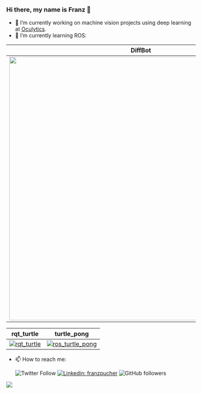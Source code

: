 ### Hi there, my name is Franz 👋

- 🔭 I’m currently working on machine vision projects using deep learning at [Oculytics](https://oculytics.com/).
- 🌱 I’m currently learning ROS:

| DiffBot | Gazebo Simulation | RViz |
|:-------:|:-----------------:|:----:|
|  [<img src="https://raw.githubusercontent.com/fjp/fjp.github.io/master/assets/collections/diffbot/assembly/board-plate/03-board-plate-front-left.jpg" width="700">](https://fjp.at/projects/diffbot/) | [<img src="https://github.com/fjp/diffbot/blob/master/docs/resources/gazebo/diffbot.png" width="700">](https://fjp.at/projects/diffbot/) | [<img src="https://github.com/fjp/diffbot/blob/master/docs/resources/rviz_diffbot_meshes.png?raw=true" width="700">](https://fjp.at/projects/diffbot/) |

| rqt_turtle                          | turtle_pong                          | 
|:-----------------------------------:|:------------------------------------:|
| [![rqt_turtle](https://github.com/fjp/rqt-turtle/blob/master/docs/rqt_turtle-draw-image-multi.gif)](https://github.com/fjp/rqt-turtle)  | [![ros_turtle_pong](https://raw.githubusercontent.com/fjp/ros-turtle-pong/master/docs/turtle_pong.gif)](https://github.com/fjp/ros-turtle-pong) |


- 📫 How to reach me: 

  ![Twitter Follow](https://img.shields.io/twitter/follow/franzpucher?label=Follow)
  [![Linkedin: franzpucher](https://img.shields.io/badge/-franzpucher-blue?style=flat-square&logo=Linkedin&logoColor=white&link=https://www.linkedin.com/in/franzpucher/)](https://www.linkedin.com/in/franzpucher/)
  ![GitHub followers](https://img.shields.io/github/followers/fjp?label=Follow&style=social)
  
![](https://visitor-badge.glitch.me/badge?page_id=fjp.fjp)

<!--
**fjp/fjp** is a ✨ _special_ ✨ repository because its `README.md` (this file) appears on your GitHub profile.

![Waka Readme](https://github.com/fjp/fjp/workflows/Waka%20Readme/badge.svg)

Here are some ideas to get you started:

- 🔭 I’m currently working on ...
- 🌱 I’m currently learning ...
- 👯 I’m looking to collaborate on ...
- 🤔 I’m looking for help with ...
- 💬 Ask me about ...
- 📫 How to reach me: ...
- 😄 Pronouns: ...
- ⚡ Fun fact: ...
-->
